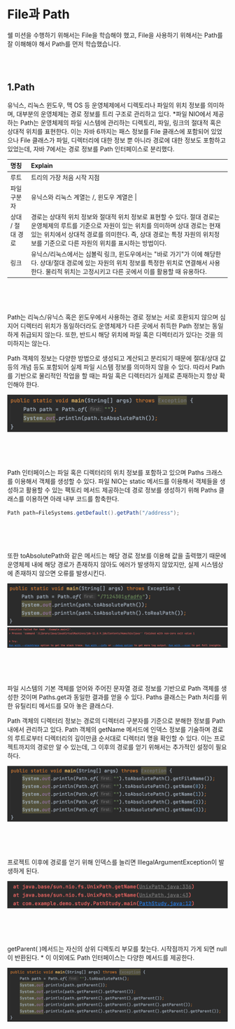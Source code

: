 # File과 Path

쉘 미션을 수행하기 위해서는 File을 학습해야 했고, File을 사용하기 위해서는 Path를 잘 이해해야 해서 Path를 먼저 학습했습니다.

<br/><br/>

## 1.Path

유닉스, 리눅스 윈도우, 맥 OS 등 운영체제에서 디렉토리나 파일의 위치 정보를 의미하며, 대부분의 운영체제는 경로 정보를 트리 구조로 관리하고 있다. *파일 NIO에서 제공하는 Path는 운영체제의 파일 시스템에
관리하는 디렉토리, 파일, 링크의 절대적 혹은 상대적 위치를 표현한다. 이는 자바 6까지는 패스 정보를 File 클래스에 포함되어 있었으나 File 클래스가 파일, 디렉터리에 대한 정보 뿐 아니라 경로에 대한 정보도
포함하고 있었는데, 자바 7에서는 경로 정보를 Path 인터페이스로 분리했다.
<br/>

|   명칭    |   Explain   |
| :--------| :---|
| 루트 |  트리의 가장 처음 시작 지점 |  
| 파일 구분자 | 유닉스와 리눅스 계열는 /, 윈도우 계열은 \| 
| 상대 / 절대 경로 | 경로는 상대적 위치 정보와 절대적 위치 정보로 표현할 수 있다. 절대 경로는 운영체제의 루트를 기준으로 자원이 있는 위치를 의미하며 상대 경로는 현재 있는 위치에서 상대적 경로를 의미한다. 즉, 상대 경로는 특정 자원의 위치정보를 기준으로 다른 자원의 위치를 표시하는 방법이다. |
| 링크 |유닉스/리눅스에서는 심볼릭 링크, 윈도우에서는 "바로 가기"가 이에 해당한다. 상대/절대 경로에 있는 자원의 위치 정보를 특정한 위치로 연결해서 사용한다. 물리적 위치는 고정시키고 다른 곳에서 이를 활용할 때 유용하다.

<br/><br/><br/>

Path는 리눅스/유닉스 혹은 윈도우에서 사용하는 경로 정보는 서로 호환되지 않으며 심지어 디렉터리 위치가 동일하더라도 운영체제가 다른 곳에서 취득한 Path 정보는 동일하게 취급되지 않는다. 또한, 반드시 해당
위치에 파일 혹은 디렉터리가 있다는 것을 의미하지는 않는다.

Path 객체의 정보는 다양한 방법으로 생성되고 계산되고 분리되기 때문에 절대/상대 값등의 개념 등도 포함되어 실제 파일 시스템 정보를 의미하지 않을 수 있다. 따라서 Path를 기반으로 물리적인 작업을 할 때는
파일 혹은 디렉터리가 실제로 존재하는지 항상 확인해야 한다.
<br/>

![ex_screenshot](../../images/path.png)

<br/><br/><br/>

Path 인터페이스는 파일 혹은 디렉터리의 위치 정보를 포함하고 있으며 Paths 크래스를 이용해서 객체를 생성할 수 있다. 파일 NIO는 static 메서드를 이용해서 객체들을 생성하고 활용할 수 있는 팩토리
메서드 제공하는데 경로 정보를 생성하기 위해 Paths 클래스를 이용하면 아래 내부 코드를 함축한다.
<br/>

```java
Path path=FileSystems.getDefault().getPath("/address");
```

<br/><br/><br/>

또한 toAbsolutePath와 같은 메서드는 해당 경로 정보를 이용해 값을 출력했기 때문에 운영체제 내에 해당 경로가 존재하지 않아도 에러가 발생하지 않았지만, 실제 시스템상에 존재하지 않으면 오류를 발생시킨다.
<br/>

![ex_screenshot](../../images/realpath.png)
![ex_screenshot](../../images/realpath2.png)

<br/><br/><br/>

파일 시스템의 기본 객체를 얻어와 주어진 문자열 경로 정보를 기반으로 Path 객체를 생성한 것이며 Paths.get과 동일한 결과를 얻을 수 있다. Paths 클래스는 Path 처리를 위한 유틸리티 메서드를 모아
놓은 클래스다.

Path 객체의 디렉터리 정보는 경로의 디렉터리 구분자를 기준으로 분해한 정보를 Path 내에서 관리하고 있다. Path 객체의 getName 메서드에 인덱스 정보를 기술하며 경로의 루트로부터 디렉터리의 깊이만큼
순서대로 디렉터리 명을 확인할 수 있다. 이는 프로젝트까지의 경로만 알 수 있는데, 그 이후의 경로를 얻기 위해서는 추가적인 설정이 필요하다.
<br/>

![ex_screenshot](../../images/absolutepath.png)

<br/><br/><br/>

프로젝트 이후에 경로를 얻기 위해 인덱스를 늘리면 IllegalArgumentException이 발생하게 된다.
<br/>

![ex_screenshot](../../images/patherror.png)

<br/><br/><br/>

getParent( )메서드는 자신의 상위 디렉토리 부모를 찾는다. 시작점까지 가게 되면 null이 반환된다. * 이 이외에도 Path 인터페이스는 다양한 메서드를 제공한다.
<br/>

![ex_screenshot](../../images/getParent.png)









